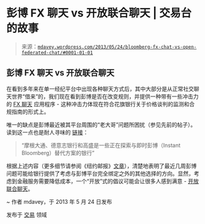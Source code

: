 <!--yml

类别：未分类

日期：2024-05-18 06:24:52

-->

# 彭博 FX 聊天 vs 开放联合聊天 | 交易台的故事

> 来源：[`mdavey.wordpress.com/2013/05/24/bloomberg-fx-chat-vs-open-federated-chat/#0001-01-01`](https://mdavey.wordpress.com/2013/05/24/bloomberg-fx-chat-vs-open-federated-chat/#0001-01-01)

## 彭博 FX 聊天 vs 开放联合聊天

在看到多年来在单一经纪平台中出现各种聊天方式后，其中大部分是从正常社交聊天世界“借来”的，我们现在看到彭博是否在改变规则，并提供一种带有一些冲击力的 [FX 聊天](http://www.wallstreetandtech.com/trading-technology/bloomberg-releases-fx-chat-tool-to-meet/240155430) 应用程序 - 这种冲击力体现在符合花旗银行关于价格谈判的监测和合规指南的形式上。

唯一的缺点是彭博最近被其平台周围的“老大哥”问题所困扰（参见先前的帖子）。读到这一点也是耐人寻味的 [链接](http://www.nypost.com/p/news/business/banks_may_mute_bloomberg_chat_lger9oRUtKz0Yt9kbwMQCM)：

> “摩根大通、德意志银行和高盛是一些正在探索与即时彭博（Instant Bloomberg）替代方案的银行”

根据上述内容（更多细节请参阅《纽约邮报》[文章](http://www.nypost.com/p/news/business/banks_may_mute_bloomberg_chat_lger9oRUtKz0Yt9kbwMQCM)），清楚地表明了最近几周彭博问题可能给银行提供了考虑与彭博平台完全绑定之外的其他选择的方向。显然，考虑到金融服务需要降低成本，一个“开放”式的倡议可能会让很多人感到满意 - [开放联合聊天](http://online.wsj.com/article/SB10001424127887324102604578495900822230278.html)。

~ 作者 mdavey，于 2013 年 5 月 24 日发布

发布于 [交易](https://mdavey.wordpress.com/category/trading/) 领域
